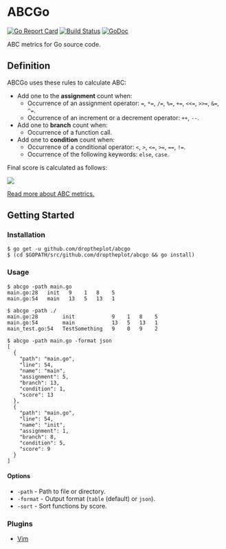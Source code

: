 # ABCGo

[![Go Report Card](https://goreportcard.com/badge/github.com/droptheplot/abcgo)](https://goreportcard.com/report/github.com/droptheplot/abcgo)
[![Build Status](https://travis-ci.org/droptheplot/abcgo.svg?branch=master)](https://travis-ci.org/droptheplot/abcgo)
[![GoDoc](https://godoc.org/github.com/droptheplot/abcgo?status.svg)](https://godoc.org/github.com/droptheplot/abcgo)

ABC metrics for Go source code.

## Definition

ABCGo uses these rules to calculate ABC:

* Add one to the **assignment** count when:
  * Occurrence of an assignment operator: `=`, `*=`, `/=`, `%=`, `+=`, `<<=`, `>>=`, `&=`, `^=`.
  * Occurrence of an increment or a decrement operator: `++`, `--`.
* Add one to **branch** count when:
  * Occurrence of a function call.
* Add one to **condition** count when:
  * Occurrence of a conditional operator: `<`, `>`, `<=`, `>=`, `==`, `!=`.
  * Occurrence of the following keywords: `else`, `case`.

Final score is calculated as follows:

<img src="https://wikimedia.org/api/rest_v1/media/math/render/svg/871176d94f9d4a290ba3c479b24b815567e1eaa1" />

[Read more about ABC metrics.](https://en.wikipedia.org/wiki/ABC_Software_Metric)

## Getting Started

### Installation

```shell
$ go get -u github.com/droptheplot/abcgo
$ (cd $GOPATH/src/github.com/droptheplot/abcgo && go install)
```

### Usage

```shell
$ abcgo -path main.go
main.go:28   init   9    1   8    5
main.go:54   main   13   5   13   1

$ abcgo -path ./
main.go:28        init            9    1   8    5
main.go:54        main            13   5   13   1
main_test.go:54   TestSomething   9    0   9    2

$ abcgo -path main.go -format json
[
  {
    "path": "main.go",
    "line": 54,
    "name": "main",
    "assignment": 5,
    "branch": 13,
    "condition": 1,
    "score": 13
  },
  {
    "path": "main.go",
    "line": 54,
    "name": "init",
    "assignment": 1,
    "branch": 8,
    "condition": 5,
    "score": 9
  }
]
```

#### Options

* `-path` - Path to file or directory.
* `-format` - Output format (`table` (default) or `json`).
* `-sort` - Sort functions by score.

### Plugins

* [Vim](https://github.com/droptheplot/abcgo/vim)
